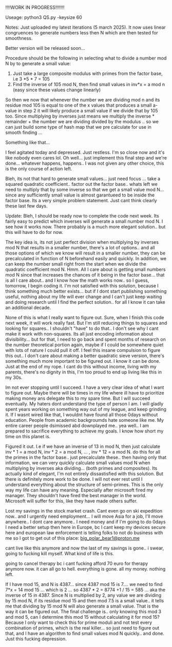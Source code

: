 !!!!WORK IN PROGRESS!!!!!!!

Useage: python3 QS.py -keysize 60

Notes: Just uploaded my latest iterations (5 march 2025). It now uses linear congruences to generate numbers less then N which are then tested for smoothness.

Better version will be released soon...

Procedure should be the following in selecting what to divide a number mod N by to generate a small value:

1. Just take a large composite modulus with primes from the factor base, i.e 3  *5 * 7 = 105
2. Find the inverse of 105 mod N, then find small values in inv*x = a mod n (easy since these values change linearly)
   
So then we now that whenever the number we are dividing mod n and its residue mod 105 is equal to one of the x values that produces a small a-value in step 2 it will likely produce a small value if we divide that by 105 too.
Since multiplying by inverses just means we multiply the inverse * remainder + the number we are dividing divided by the modulus .. so we can just build some type of hash map that we pre calculate for use in smooth finding ...

Something like that...

I feel agitated today and depressed. Just restless. I'm so close now and it's like nobody even cares lol. Oh well... just implement this final step and we're done... whatever happens, happens.. I was not given any other choice, this is the only course of action left.


Bleh, its not that hard to generate small values... just need focus ... take a squared quadratic coefficient.. factor out the factor base.. whats left we need to multiply that by some inverse so that we get a small value mod N... since any sufficiently small value is almost garantueed to be inside the factor base. Its a very simple problem statement. Just cant think clearly these last few days. 

Update: Bleh, I should be ready now to complete the code next week. Its fairly easy to predict which inverses will generate a small number mod N. I see how it works now. There probably is a much more elegant solution.. but this will have to do for now. 

The key idea is, its not just perfect division when multiplying by inverses mod N that results in a smaller number, there's a lot of options.. and all those options of which we know will result in a smaller number, they can be precalculated in function of N beforehand easily and quickly. In addition, we can keep the number small right from the start when we divide the quadratic coefficient mod N. Hmm. All I care about is getting small numbers mod N since that increases the chances of it being in the factor base... that is all I care about.. and I know how the math works now.. so I guess, tomorrow, I begin coding it. I'm not satisfied with this solution, because I think something much better exists... but if I dont start publishing something useful, nothing about my life will ever change and I can't just keep waiting and doing research until I find the perfect solution.. for all I know it can take an additional decade.

None of this is what I really want to figure out. Sure, when I finish this code next week, it will work really fast. But I'm still reducing things to squares and looking for squares.. I shouldn't "have" to do that.. I don't see why I cant make it work with non-squares. Its all just encoding information about divisibility... but for that, I need to go back and spent months of research on the number theoretical portion again, maybe if I could be somewhere quiet with lots of nature I could pull it off. I feel this insane compulsion to figure this out.. I don't care about making a better quadratic sieve version, there's something much more important to be figured out. I know it can be done. Just at the end of my rope. I cant do this without income, living with my parents, there's no dignity in this, I'm too proud to end up living like this in my 30s.

Im not ever stopping until I succeed. I have a very clear idea of what I want to figure out. Maybe there will be times in my life where ill have to prioritize making money ans delegate this to my spare time. But I will succeed eventually. My haters dont understand the type of person I am. I will gladly spent years working on something way out of my league, and keep grinding it. If I wasnt wired like that, I wouldnt have found all those 0days without education. People from academic backgroumds hate someone like me. My entire career people dsimissed abd downplayed me.. yea well.. I am prepared to sacrifice everything to achieve my goals. I know how short my time on this planet is.

Figured it out. I.e if we have an inverse of 13 in mod N, then just calculate inv * 1 = a mod N, inv * 2 = a mod N, ... , inv * 12 = a mod N. do this for all the primes in the factor base.. just precalculate these.. then having only that information, we can very quickly calculate small values mod N when multiplying by inverses aka dividing... (both primes and composites). Its actually kind of elegant, I'm not entirely dissastisfied with this solution. But there is definitely more work to be done. I will not ever rest until I understand everything about the structure of semi-primes. This is the only way my life can have any meaning. Especially after microsoft fired my manager. They shouldn't have fired the best manager in the world. Microsoft will suffer for this, like they have made others suffer.

Lost my savings in the stock market crash. Cant even go on ski expedition now.. and I urgently need employment... I will move Asia for a job, I'll move anywhere.. I dont care anymore.. I need money and if I'm going to do 0days I need a better setup then here in Europe, bc I cant keep my devices secure here and european law enforcement is telling folks to not do business with me so I got to get out of this place: big_polar_bear1@proton.me

cant live like this anymore and now the last of my savings is gone.. i swear, going to fucking kill myself. What kind of life is this. 

going to cancel therapy bc i cant fucking afford 70 euro for therapy anymore now. it can all go to hell. everything is gone. all my money. nothing left.

If I have mod 15, and N is 4387... since 4387 mod 15 is 7.... we need to find 7*x = 14 mod 15 ... which is 2 ... so 4387 * 2 = 8774 +1 / 15 = 585 ... aka the inverse of 15 in 4387. Since N is multiplied by 2, any value we are dividing by 15 mod N, if its residue mod 15 and then mod 7.5 is a small value.. it tells me that dividing by 15 mod N will also generate a small value. That is the way it can be figured out. The final challenge is.. only knowing this mod 3 and mod 5, can I determine this mod 15 without calculating it for mod 15? Because I only want to check this for prime moduli and not test every combination of primes, which is the real killer... so just need to figure out that, and I have an algorithm to find small values mod N quickly.. and done. Just this fucking depression.
